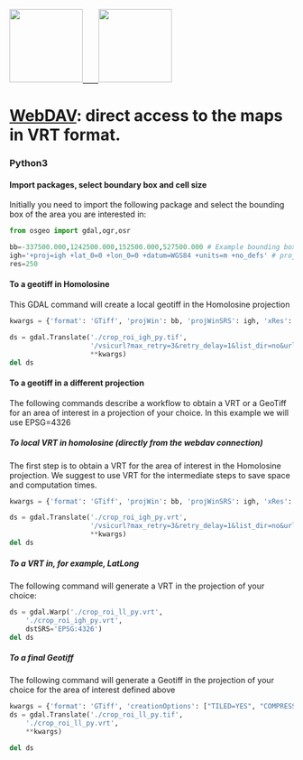 <a href="https://www.isric.org" rel="isric.org"> <img src="https://www.isric.org/themes/custom/basic/logo.svg"  height="130"> &nbsp;&nbsp;&nbsp;&nbsp;&nbsp;
<a href="https://soilgrids.org" rel="soilgrids.org"> <img src="https://www.isric.org/sites/default/files/styles/gallery_big_image_900x700/public/SoilGrids_banner_web.png"  height="130">

# [WebDAV](https://files.isric.org/soilgrids/data/recent/): direct access to the maps in VRT format.

### Python3
#### Import packages, select boundary box and cell size

Initially you need to import the following package and select the bounding box of the area you are interested in:

```python
from osgeo import gdal,ogr,osr

bb=-337500.000,1242500.000,152500.000,527500.000 # Example bounding box (homolosine)
igh='+proj=igh +lat_0=0 +lon_0=0 +datum=WGS84 +units=m +no_defs' # proj string for Homolosine projection
res=250 
```

#### To a geotiff in Homolosine
This GDAL command will create a local geotiff in the Homolosine projection

``` python
kwargs = {'format': 'GTiff', 'projWin': bb, 'projWinSRS': igh, 'xRes': res, 'yRes': res, 'creationOptions': ["TILED=YES", "COMPRESS=DEFLATE", "PREDICTOR=2", "BIGTIFF=YES"]}

ds = gdal.Translate('./crop_roi_igh_py.tif', 
                    '/vsicurl?max_retry=3&retry_delay=1&list_dir=no&url=https://files.isric.org/soilgrids/latest/data/ocs/ocs_0-30cm_mean.vrt', 
                    **kwargs)
del ds

```

#### To a geotiff in a different projection
The following commands describe a workflow to obtain a VRT or a GeoTiff for an area of interest in a projection of your choice. In this example we will use EPSG=4326

##### To local VRT in homolosine (directly from the webdav connection)
The first step is to obtain a VRT for the area of interest in the Homolosine projection. We suggest to use VRT for the intermediate steps to save space and computation times.

```python
kwargs = {'format': 'GTiff', 'projWin': bb, 'projWinSRS': igh, 'xRes': res, 'yRes': res}

ds = gdal.Translate('./crop_roi_igh_py.vrt', 
                    '/vsicurl?max_retry=3&retry_delay=1&list_dir=no&url=https://files.isric.org/soilgrids/latest/data/ocs/ocs_0-30cm_mean.vrt', 
                    **kwargs)
del ds

```

##### To a VRT in, for example, LatLong
The following command will generate a VRT in the projection of your choice:

```python
ds = gdal.Warp('./crop_roi_ll_py.vrt', 
    './crop_roi_igh_py.vrt', 
    dstSRS='EPSG:4326')
del ds
```

##### To a final Geotiff
The following command will generate a Geotiff in the projection of your choice for the area of interest defined above

```python
kwargs = {'format': 'GTiff', 'creationOptions': ["TILED=YES", "COMPRESS=DEFLATE", "PREDICTOR=2", "BIGTIFF=YES"] }
ds = gdal.Translate('./crop_roi_ll_py.tif',
    './crop_roi_ll_py.vrt', 
    **kwargs)

del ds
```
